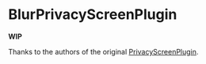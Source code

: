 # BlurPrivacyScreenPlugin

**WIP**

Thanks to the authors of the original [PrivacyScreenPlugin](https://github.com/devgeeks/PrivacyScreenPlugin).

